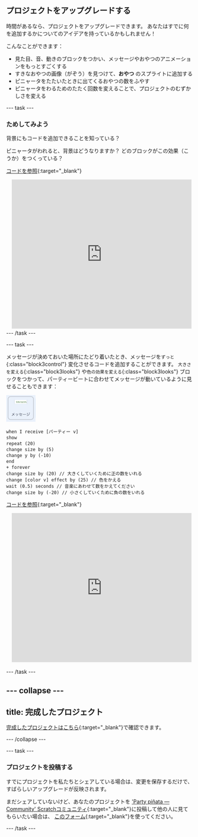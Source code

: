 ## プロジェクトをアップグレードする

時間があるなら、プロジェクトをアップグレードできます。 あなたはすでに何を追加するかについてのアイデアを持っているかもしれません！

こんなことができます：

+ 見た目、音、動きのブロックをつかい、メッセージやおやつのアニメーションをもっとすごくする
+ すきなおやつの画像（がぞう）を見つけて、**おやつ** のスプライトに追加する
+ ピニャータをたたいたときに出てくるおやつの数をふやす
+ ピニャータをわるためのたたく回数を変えることで、プロジェクトのむずかしさを変える

--- task ---
### ためしてみよう
<div style="display: flex; flex-wrap: wrap">
<div style="flex-basis: 175px; flex-grow: 1">  
背景にもコードを追加できることを知っている？

ピニャータがわれると、背景はどうなりますか？ どのブロックがこの効果（こうか）をつくっている？ 

[コードを参照](https://scratch.mit.edu/projects/680789589/){:target="_blank"}

</div>
<div class="scratch-preview" style="margin-left: 15px;">
  <iframe allowtransparency="true" width="485" height="402" src="https://scratch.mit.edu/projects/embed/680789589/?autostart=false" frameborder="0"></iframe>
</div>
</div>
--- /task ---

--- task ---

メッセージが決めておいた場所にたどり着いたとき、メッセージを`ずっと`{:class="block3control"} 変化させるコードを追加することができます。 `大きさを変える`{:class="block3looks"} や`色の効果を変える`{:class="block3looks"} ブロックをつかって、パーティービートに合わせてメッセージが動いているように見せることもできます：

![メッセージのスプライトアイコン](images/message-sprite.png)

```blocks3
when I receive [パーティー v]
show
repeat (20)
change size by (5)
change y by (-10)
end
+ forever
change size by (20) // 大きくしていくために正の数をいれる
change [color v] effect by (25) // 色をかえる
wait (0.5) seconds // 音楽にあわせて数をかえてください
change size by (-20) // 小さくしていくために負の数をいれる
```

[コードを参照](https://scratch.mit.edu/projects/680790352/){:target="_blank"}

<div class="scratch-preview" style="margin-left: 15px;">
  <iframe allowtransparency="true" width="485" height="402" src="https://scratch.mit.edu/projects/embed/680790352/?autostart=false" frameborder="0"></iframe>
</div>

--- /task ---

--- collapse ---
---
title: 完成したプロジェクト
---

[完成したプロジェクトはこちら](https://scratch.mit.edu/projects/680781531/){:target="_blank"}で確認できます。

--- /collapse ---

--- task ---

### プロジェクトを投稿する

すでにプロジェクトを私たちとシェアしている場合は、変更を保存するだけで、すばらしいアップグレードが反映されます。

まだシェアしていないけど、あなたのプロジェクトを ['Party piñata — Community' Scratchコミュニティ](https://scratch.mit.edu/studios/31111242){:target="_blank"}に投稿して他の人に見てもらいたい場合は、 [このフォーム](https://form.raspberrypi.org/f/community-project-submissions){:target="_blank"}を使ってください。

--- /task ---
